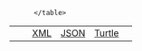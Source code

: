 <table class="list" width="100%">
<tr>
                <td><a href=".html"></a></td>
                <td></td>
                <td><a href=".xml.html">XML</a></td>
                <td><a href=".json.html">JSON</a></td>
                <td><a href=".ttl.html">Turtle</a></td>
                <td></td>
            </tr>

          </table>